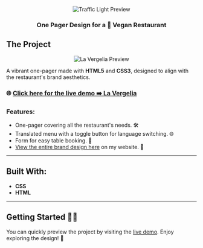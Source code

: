
<p align="center">
  <!-- PROJECT LOGO -->
  <img src="https://res.cloudinary.com/dtr9ffwyc/image/upload/v1737551932/logo_ppjxj2.png" alt="Traffic Light Preview" align="center" />
  <h3 align="center">One Pager Design for a 🌱 Vegan Restaurant</h3>
</p>



## The Project
<p align="center">
  <img src="https://res.cloudinary.com/dtr9ffwyc/image/upload/v1737552293/banner-la-vergelia-web_lzuqcy.jpg" alt="La Vergelia Preview" />
</p>

A vibrant one-pager made with **HTML5** and **CSS3**, designed to align with the restaurant's brand aesthetics.  
### 🌐 [Click here for the live demo ➡️ La Vergelia](https://ines-sanz.github.io/One-pager_La-Vergelia_restaurant/)

### Features:

-  One-pager covering all the restaurant's needs.  🛠️
-  Translated menu with a toggle button for language switching.  🌐
-  Form for easy table booking.  📝
-  <a href="https://www.ines-sanz.com/design/vergeliabrand/" target="_blank">View the entire brand design here</a> on my website.  🎨

---

## Built With:

- **CSS**  
- **HTML**

---

## Getting Started ☝🏻

You can quickly preview the project by visiting the [live demo](https://ines-sanz.github.io/One-pager_La-Vergelia_restaurant/). Enjoy exploring the design! 🌿
